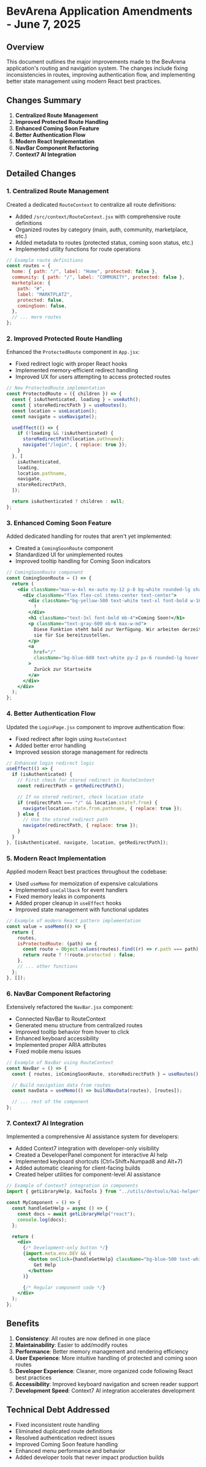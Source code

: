 # BevArena Application Amendments - June 7, 2025

## Overview

This document outlines the major improvements made to the BevArena application's routing and navigation system. The changes include fixing inconsistencies in routes, improving authentication flow, and implementing better state management using modern React best practices.

## Changes Summary

1. **Centralized Route Management**
2. **Improved Protected Route Handling**
3. **Enhanced Coming Soon Feature**
4. **Better Authentication Flow**
5. **Modern React Implementation**
6. **NavBar Component Refactoring**
7. **Context7 AI Integration**

## Detailed Changes

### 1. Centralized Route Management

Created a dedicated `RouteContext` to centralize all route definitions:

- Added `/src/context/RouteContext.jsx` with comprehensive route definitions
- Organized routes by category (main, auth, community, marketplace, etc.)
- Added metadata to routes (protected status, coming soon status, etc.)
- Implemented utility functions for route operations

```jsx
// Example route definitions
const routes = {
  home: { path: "/", label: "Home", protected: false },
  community: { path: "/", label: "COMMUNITY", protected: false },
  marketplace: {
    path: "#",
    label: "MARKTPLATZ",
    protected: false,
    comingSoon: false,
  },
  // ... more routes
};
```

### 2. Improved Protected Route Handling

Enhanced the `ProtectedRoute` component in `App.jsx`:

- Fixed redirect logic with proper React hooks
- Implemented memory-efficient redirect handling
- Improved UX for users attempting to access protected routes

```jsx
// New ProtectedRoute implementation
const ProtectedRoute = ({ children }) => {
  const { isAuthenticated, loading } = useAuth();
  const { storeRedirectPath } = useRoutes();
  const location = useLocation();
  const navigate = useNavigate();

  useEffect(() => {
    if (!loading && !isAuthenticated) {
      storeRedirectPath(location.pathname);
      navigate("/login", { replace: true });
    }
  }, [
    isAuthenticated,
    loading,
    location.pathname,
    navigate,
    storeRedirectPath,
  ]);

  return isAuthenticated ? children : null;
};
```

### 3. Enhanced Coming Soon Feature

Added dedicated handling for routes that aren't yet implemented:

- Created a `ComingSoonRoute` component
- Standardized UI for unimplemented routes
- Improved tooltip handling for Coming Soon indicators

```jsx
// ComingSoonRoute component
const ComingSoonRoute = () => {
  return (
    <div className="max-w-4xl mx-auto my-12 p-8 bg-white rounded-lg shadow-lg">
      <div className="flex flex-col items-center text-center">
        <div className="bg-yellow-500 text-white text-xl font-bold w-16 h-16 rounded-full flex items-center justify-center mb-4">
          !
        </div>
        <h1 className="text-3xl font-bold mb-4">Coming Soon!</h1>
        <p className="text-gray-600 mb-6 max-w-md">
          Diese Funktion steht bald zur Verfügung. Wir arbeiten derzeit daran,
          sie für Sie bereitzustellen.
        </p>
        <a
          href="/"
          className="bg-blue-600 text-white py-2 px-6 rounded-lg hover:bg-blue-700 transition-colors"
        >
          Zurück zur Startseite
        </a>
      </div>
    </div>
  );
};
```

### 4. Better Authentication Flow

Updated the `LoginPage.jsx` component to improve authentication flow:

- Fixed redirect after login using `RouteContext`
- Added better error handling
- Improved session storage management for redirects

```jsx
// Enhanced login redirect logic
useEffect(() => {
  if (isAuthenticated) {
    // First check for stored redirect in RouteContext
    const redirectPath = getRedirectPath();

    // If no stored redirect, check location state
    if (redirectPath === "/" && location.state?.from) {
      navigate(location.state.from.pathname, { replace: true });
    } else {
      // Use the stored redirect path
      navigate(redirectPath, { replace: true });
    }
  }
}, [isAuthenticated, navigate, location, getRedirectPath]);
```

### 5. Modern React Implementation

Applied modern React best practices throughout the codebase:

- Used `useMemo` for memoization of expensive calculations
- Implemented `useCallback` for event handlers
- Fixed memory leaks in components
- Added proper cleanup in `useEffect` hooks
- Improved state management with functional updates

```jsx
// Example of modern React pattern implementation
const value = useMemo(() => {
  return {
    routes,
    isProtectedRoute: (path) => {
      const route = Object.values(routes).find((r) => r.path === path);
      return route ? !!route.protected : false;
    },
    // ... other functions
  };
}, []);
```

### 6. NavBar Component Refactoring

Extensively refactored the `NavBar.jsx` component:

- Connected NavBar to RouteContext
- Generated menu structure from centralized routes
- Improved tooltip behavior from hover to click
- Enhanced keyboard accessibility
- Implemented proper ARIA attributes
- Fixed mobile menu issues

```jsx
// Example of NavBar using RouteContext
const NavBar = () => {
  const { routes, isComingSoonRoute, storeRedirectPath } = useRoutes();

  // Build navigation data from routes
  const navData = useMemo(() => buildNavData(routes), [routes]);

  // ... rest of the component
};
```

### 7. Context7 AI Integration

Implemented a comprehensive AI assistance system for developers:

- Added Context7 integration with developer-only visibility
- Created a DeveloperPanel component for interactive AI help
- Implemented keyboard shortcuts (Ctrl+Shift+Numpad8 and Alt+7)
- Added automatic cleaning for client-facing builds
- Created helper utilities for component-level AI assistance

```jsx
// Example of Context7 integration in components
import { getLibraryHelp, kaiTools } from "../utils/devtools/kai-helper";

const MyComponent = () => {
  const handleGetHelp = async () => {
    const docs = await getLibraryHelp("react");
    console.log(docs);
  };

  return (
    <div>
      {/* Development-only button */}
      {import.meta.env.DEV && (
        <button onClick={handleGetHelp} className="bg-blue-500 text-white p-2">
          Get Help
        </button>
      )}

      {/* Regular component code */}
    </div>
  );
};
```

## Benefits

1. **Consistency**: All routes are now defined in one place
2. **Maintainability**: Easier to add/modify routes
3. **Performance**: Better memory management and rendering efficiency
4. **User Experience**: More intuitive handling of protected and coming soon routes
5. **Developer Experience**: Cleaner, more organized code following React best practices
6. **Accessibility**: Improved keyboard navigation and screen reader support
7. **Development Speed**: Context7 AI integration accelerates development

## Technical Debt Addressed

- Fixed inconsistent route handling
- Eliminated duplicated route definitions
- Resolved authentication redirect issues
- Improved Coming Soon feature handling
- Enhanced menu performance and behavior
- Added developer tools that never impact production builds
